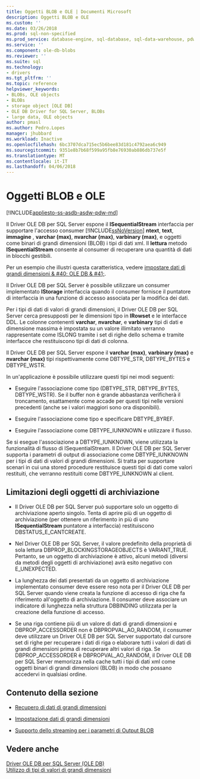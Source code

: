 ```yaml
---
title: Oggetti BLOB e OLE | Documenti Microsoft
description: Oggetti BLOB e OLE
ms.custom: ''
ms.date: 03/26/2018
ms.prod: sql-non-specified
ms.prod_service: database-engine, sql-database, sql-data-warehouse, pdw
ms.service: ''
ms.component: ole-db-blobs
ms.reviewer: ''
ms.suite: sql
ms.technology:
- drivers
ms.tgt_pltfrm: ''
ms.topic: reference
helpviewer_keywords:
- BLOBs, OLE objects
- BLOBs
- storage object [OLE DB]
- OLE DB Driver for SQL Server, BLOBs
- large data, OLE objects
author: pmasl
ms.author: Pedro.Lopes
manager: jhubbard
ms.workload: Inactive
ms.openlocfilehash: 6bc3707dca715ec5b6bee83d181c4792aea6c949
ms.sourcegitcommit: 9351e8b7b68f599a95fb8e76930ab886db737e5f
ms.translationtype: MT
ms.contentlocale: it-IT
ms.lasthandoff: 04/06/2018
---
```

# <a name="blobs-and-ole-objects"></a>Oggetti BLOB e OLE
[!INCLUDE[appliesto-ss-asdb-asdw-pdw-md](../../../includes/appliesto-ss-asdb-asdw-pdw-md.md)]

  Il Driver OLE DB per SQL Server espone il **ISequentialStream** interfaccia per supportare l'accesso consumer [!INCLUDE[ssNoVersion](../../../includes/ssnoversion-md.md)] **ntext**, **text**, **immagine** , **varchar (max)**, **nvarchar (max)**, **varbinary (max)**, e oggetti come binari di grandi dimensioni (BLOB) i tipi di dati xml. Il **lettura** metodo **ISequentialStream** consente al consumer di recuperare una quantità di dati in blocchi gestibili.  
  
 Per un esempio che illustri questa caratteristica, vedere [impostare dati di grandi dimensioni & #40; OLE DB & #41;](../../oledb/ole-db-how-to/set-large-data-ole-db.md).  
  
 Il Driver OLE DB per SQL Server è possibile utilizzare un consumer implementato **IStorage** interfaccia quando il consumer fornisce il puntatore di interfaccia in una funzione di accesso associata per la modifica dei dati.  
  
 Per i tipi di dati di valori di grandi dimensioni, il Driver OLE DB per SQL Server cerca presupposti per le dimensioni tipo in **IRowset** e le interfacce DDL. Le colonne contenenti **varchar**, **nvarchar**, e **varbinary** tipi di dati e dimensione massima è impostata su un valore illimitato verranno rappresentate come ISLONG tramite i set di righe dello schema e tramite interfacce che restituiscono tipi di dati di colonna.  
  
 Il Driver OLE DB per SQL Server espone il **varchar (max)**, **varbinary (max)** e **nvarchar (max)** tipi rispettivamente come DBTYPE_STR, DBTYPE_BYTES e DBTYPE_WSTR.  
  
 In un'applicazione è possibile utilizzare questi tipi nei modi seguenti:  
  
-   Eseguire l'associazione come tipo (DBTYPE_STR, DBTYPE_BYTES, DBTYPE_WSTR). Se il buffer non è grande abbastanza verificherà il troncamento, esattamente come accade per questi tipi nelle versioni precedenti (anche se i valori maggiori sono ora disponibili).  
  
-   Eseguire l'associazione come tipo e specificare DBTYPE_BYREF.  
  
-   Eseguire l'associazione come DBTYPE_IUNKNOWN e utilizzare il flusso.  
  
 Se si esegue l'associazione a DBTYPE_IUNKNOWN, viene utilizzata la funzionalità di flusso di ISequentialStream. Il Driver OLE DB per SQL Server supporta i parametri di output di associazione come DBTYPE_IUNKNOWN per i tipi di dati di valori di grandi dimensioni. Si tratta per supportare scenari in cui una stored procedure restituisce questi tipi di dati come valori restituiti, che verranno restituiti come DBTYPE_IUNKNOWN al client.  
  
## <a name="storage-object-limitations"></a>Limitazioni degli oggetti di archiviazione  
  
-   Il Driver OLE DB per SQL Server può supportare solo un oggetto di archiviazione aperto singolo. Tenta di aprire più di un oggetto di archiviazione (per ottenere un riferimento in più di uno **ISequentialStream** puntatore a interfaccia) restituiscono DBSTATUS_E_CANTCREATE.  
  
-   Nel Driver OLE DB per SQL Server, il valore predefinito della proprietà di sola lettura DBPROP_BLOCKINGSTORAGEOBJECTS è VARIANT_TRUE. Pertanto, se un oggetto di archiviazione è attivo, alcuni metodi (diversi da metodi degli oggetti di archiviazione) avrà esito negativo con E_UNEXPECTED.  
  
-   La lunghezza dei dati presentati da un oggetto di archiviazione implementato consumer deve essere reso nota per il Driver OLE DB per SQL Server quando viene creata la funzione di accesso di riga che fa riferimento all'oggetto di archiviazione. Il consumer deve associare un indicatore di lunghezza nella struttura DBBINDING utilizzata per la creazione della funzione di accesso.  
  
-   Se una riga contiene più di un valore di dati di grandi dimensioni e DBPROP_ACCESSORDER non è DBPROPVAL_AO_RANDOM, il consumer deve utilizzare un Driver OLE DB per SQL Server supportato dal cursore set di righe per recuperare i dati di riga o elaborare tutti i valori di dati di grandi dimensioni prima di recuperare altri valori di riga. Se DBPROP_ACCESSORDER è DBPROPVAL_AO_RANDOM, il Driver OLE DB per SQL Server memorizza nella cache tutti i tipi di dati xml come oggetti binari di grandi dimensioni (BLOB) in modo che possano accedervi in qualsiasi ordine.  
  
## <a name="in-this-section"></a>Contenuto della sezione  
  
-   [Recupero di dati di grandi dimensioni](../../oledb/ole-db-blobs/getting-large-data.md)  
  
-   [Impostazione dati di grandi dimensioni](../../oledb/ole-db-blobs/setting-large-data.md)  
  
-   [Supporto dello streaming per i parametri di Output BLOB](../../oledb/ole-db-blobs/streaming-support-for-blob-output-parameters.md)  
  
## <a name="see-also"></a>Vedere anche  
 [Driver OLE DB per SQL Server &#40;OLE DB&#41;](../../oledb/ole-db/oledb-driver-for-sql-server-ole-db.md)        
 [Utilizzo di tipi di valori di grandi dimensioni](../../oledb/features/using-large-value-types.md)  
  
  
